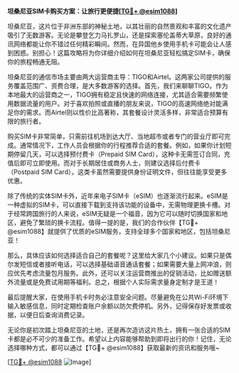 **坦桑尼亚SIM卡购买方案：让旅行更便捷[[TG💪+ @esim1088](https://t.me/s/esim1088)]**

坦桑尼亚，这片位于非洲东部的神秘土地，以其壮丽的自然景观和丰富的文化遗产吸引了无数游客。无论是攀登乞力马扎罗山，还是探索塞伦盖蒂大草原，良好的通讯网络都能让你不错过任何精彩瞬间。然而，在异国他乡使用手机卡可能会让人感到困惑。别担心！这篇攻略将为你详细介绍如何在坦桑尼亚轻松搞定SIM卡，确保你的旅程畅通无阻。

坦桑尼亚的通信市场主要由两大运营商主导：TIGO和Airtel。这两家公司提供的服务覆盖范围广、资费合理，是大多数游客的选择。首先，我们来聊聊TIGO。作为本地最大的运营商之一，TIGO拥有稳定且快速的网络连接，尤其适合需要频繁使用数据流量的用户。对于喜欢拍照或直播的朋友来说，TIGO的高速网络绝对能满足你的需求。而Airtel则以性价比高著称，其套餐设计灵活多样，非常适合预算有限的旅行者。

购买SIM卡非常简单，只需前往机场到达大厅、当地超市或者专门的营业厅即可完成。通常情况下，工作人员会根据你的行程推荐合适的套餐。例如，如果你计划短期停留几天，可以选择预付费卡（Prepaid SIM Card），这种卡无需签订合同，充值后即可立即使用。而对于长期居住或商务人士，则建议选择后付费卡（Postpaid SIM Card），这类卡虽然需要提供身份证明文件，但往往能享受更多优惠。

除了传统的实体SIM卡外，近年来电子SIM卡（eSIM）也逐渐流行起来。eSIM是一种虚拟的SIM卡，可以直接下载到支持该功能的设备中，无需物理更换卡槽。对于经常跨国旅行的人来说，eSIM无疑是一个福音，因为它可以随时切换国家和地区，避免了繁琐的换卡流程。值得一提的是，我们的合作伙伴【TG💪+ @esim1088】就提供了优质的eSIM服务，支持全球多个国家和地区，包括坦桑尼亚！

那么，具体应该如何选择适合自己的套餐呢？这里给大家几个小建议。如果只是偶尔发短信或者接听电话，可以选择基础语音通话套餐；如果需要大量上网冲浪，则应优先考虑流量包月服务。此外，还可以关注运营商推出的促销活动，比如赠送额外流量或是免费试用期等福利。总之，根据个人实际需求量身定制才是王道！

最后提醒大家，在使用手机卡时务必注意安全问题。尽量避免在公共Wi-Fi环境下输入敏感信息，同时定期检查账户余额以防欠费停机。另外，记得保存好发票或收据，以便日后查询消费记录。

无论你是初次踏上坦桑尼亚的土地，还是再次造访这片热土，拥有一张合适的SIM卡都是必不可少的准备工作。希望以上内容能够帮助到即将出行的你！记住，无论选择哪种方式，都可以通过【TG💪+ @esim1088】获取最新的资讯和服务哦~

[[TG💪+ @esim1088](https://t.me/s/esim1088) ![Image](https://i.postimg.cc/4NQfJmqS/Snipaste-2025-05-13-00-14-12.png)]